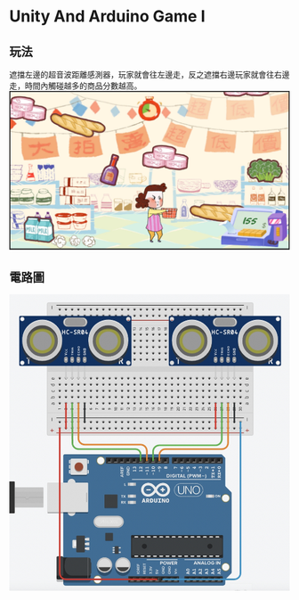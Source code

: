 # Unity And Arduino Game I

## 玩法
遮擋左邊的超音波距離感測器，玩家就會往左邊走，反之遮擋右邊玩家就會往右邊走，時間內觸碰越多的商品分數越高。
![image](https://github.com/IS1103/unity-arduino-LeftleAndRight/blob/main/1630982244592@2x.jpg?raw=true)

## 電路圖
![image](https://github.com/IS1103/unity-arduino-LeftleAndRight/blob/main/1630981872239@2x.jpg?raw=true)